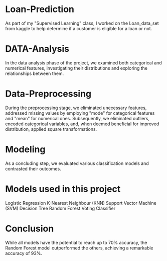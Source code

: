 # Loan-Prediction
As part of my "Supervised Learning" class, I worked on the Loan_data_set from kaggle to help determine if a customer is eligible for a loan or not.

# DATA-Analysis
In the data analysis phase of the project, we examined both categorical and numerical features, investigating their distributions and exploring the relationships between them.

# Data-Preprocessing
During the preprocessing stage, we eliminated unecessary features, addressed missing values by employing "mode" for categorical features and "mean" for numerical ones.
Subsequently, we eliminated outliers, encoded categorical variables, and, when deemed beneficial for improved distribution, applied square transformations.

# Modeling
As a concluding step, we evaluated various classification models and contrasted their outcomes.

# Models used in this project
Logistic Regression
K-Nearest Neighbour (KNN)
Support Vector Machine (SVM)
Decision Tree
Random Forest
Voting Classifier

# Conclusion
While all models have the potential to reach up to 70% accuracy, the Random Forest model outperformed the others, achieving a remarkable accuracy of 93%.
